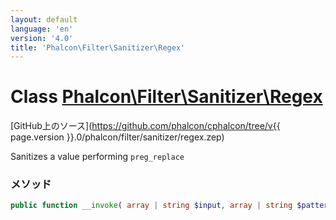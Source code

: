 ```yaml
---
layout: default
language: 'en'
version: '4.0'
title: 'Phalcon\Filter\Sanitizer\Regex'
---
```


# Class [Phalcon\Filter\Sanitizer\Regex](Phalcon_Filter_Sanitizer_Regex)

[GitHub上のソース](https://github.com/phalcon/cphalcon/tree/v{{ page.version }}.0/phalcon/filter/sanitizer/regex.zep)

Sanitizes a value performing `preg_replace`

### メソッド

```php
public function __invoke( array | string $input, array | string $pattern, array | string $replace ): mixed
```